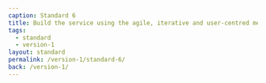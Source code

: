 ```yaml
---
caption: Standard 6
title: Build the service using the agile, iterative and user-centred methods set out in the manual.
tags:
  - standard
  - version-1
layout: standard
permalink: /version-1/standard-6/
back: /version-1/
---
```

